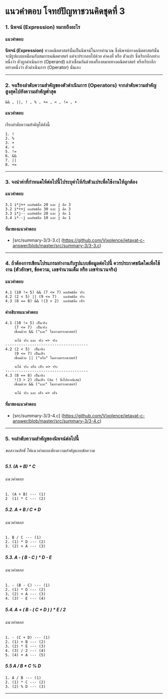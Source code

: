 # แนวคำตอบ โจทย์ปัญหาชวนคิดชุดที่ 3

### 1. นิพจน์ (Expression) หมายถึงอะไร
#### แนวคำตอบ

**นิพจน์ (Expression)** ทางคณิตศาสตร์นั้นเป็นนิพจน์ในการคำนวณ ซึ่งนิพจน์ทางคณิตศาสตร์นั้นจะมีรูปแบบเหมือนกับสมการคณิตศาสตร์ แต่จะประกอบไปด้วย ค่าคงที่ หรือ ตัวแปร ซึ่งเรียกอีกอย่างหนึ่งว่า ตัวถูกดำเนินการ (Operand) แล้วเชื่อมกันด้วยเครื่องหมายทางคณิตศาสตร์ หรือเรียกอีกอย่างหนึ่งว่า ตัวดำเนินการ (Operator) นั่นเอง

---

### 2. จงเรียงลำดับความสำคัญของตัวดำเนินการ (Operators) จากลำดับความสำคัญสูงสุดไปยังความสำคัญต่ำสุด
    && , ||, ! , % , += , < , != , +

#### แนวคำตอบ

เรียงลำดับความสำคัญได้ดังนี้

    1. !
    2. %
    3. +
    4. <
    5. !=
    6. &&
    7. ||
    8. +=
    
---
### 3. จงนำค่าที่กำหนดให้ต่อไปนี้ไประบุค่าให้กับตัวแปรเพื่อใช้งานให้ถูกต้อง
#### แนวคำตอบ
    3.1 i*j++ ผลลัพธ์คือ 20 และ j คือ 3
    3.2 i*++j ผลลัพธ์คือ 30 และ j คือ 3 
    3.3 i*j-- ผลลัพธ์คือ 20 และ j คือ 1
    3.4 i*--j ผลลัพธ์คือ 10 และ j คือ 1
#### ที่มาของแนวคำตอบ
- [src/summary-3/3-3.c] (https://github.com/Vixolence/jetavat-c-answer/blob/master/src/summary-3/3-3.c)
    
---
### 4. ถ้าต้องการเขียนโปรแกรมทำงานกับรูปแบบข้อมูลต่อไปนี้ ควรประกาศชนิดใดเพื่อใช้งาน (ตัวอักษร, ข้อความ, เลขจำนวนเต็ม หรือ เลขจำนวนจริง)
#### แนวคำตอบ
    4.1 (10 != 5) && (7 <= 7) ผลลัพธ์คือ จริง
    4.2 (2 < 5) || (9 <= 7)   ผลลัพธ์คือ จริง
    4.3 (8 == 8) && !(3 > 2)  ผลลัพธ์คือ เท็จ

#### คำอธิบายแนวคำตอบ
    4.1 (10 != 5) เป็นจริง
        (7 <= 7)  เป็นจริง 
        เชื่อมด้วย && ("และ" ในทางตรรกศาสตร์)

        จะได้ จริง และ จริง => จริง
    -------------------------------------
    4.2 (2 < 5)  เป็นจริง
        (9 <= 7) เป็นเท็จ
        เชื่อมด้วย || ("หรือ" ในทางตรรกศาสตร์)

        จะได้ จริง หรือ เท็จ => จริง
    -------------------------------------
    4.3 (8 == 8) เป็นจริง
        !(3 > 2) เป็นเท็จ (ติด ! ซึ่งไปทางนิเสธ)
        เชื่อมด้วย && ("และ" ในทางตรรกศาสตร์)

        จะได้ จริง และ เท็จ => เท็จ
#### ที่มาของแนวคำตอบ
- [src/summary-3/3-4.c] (https://github.com/Vixolence/jetavat-c-answer/blob/master/src/summary-3/3-4.c)
---
### 5. จงลำดับความสำคัญของนิพจน์ต่อไปนี้

###### *ขอสงวนสิทธิ์ ให้แนวคำตอบเพียงความสำคัญแบบข้อความ* ######

##### 5.1. (A + B) * C
###### แนวคำตอบ

    1. (A + B) --- (1)
    2  (1) * C --- (2)

##### 5.2. A + B / C * D
###### แนวคำตอบ

    1. B / C --- (1)
    2. (1) * D --- (2)
    3. (2) + A --- (3)

##### 5.3. A - ( B - C ) * D - E
###### แนวคำตอบ

    1. - (B - C) --- (1)
    2. (1) * D --- (2)
    3. (2) + A --- (3)
    4. (3) - E --- (4)

##### 5.4. A + ( B - ( C + D ) ) * E / 2
###### แนวคำตอบ
    
    1. - (C + D) --- (1)
    2. (1) + B --- (2)
    3. (2) * E --- (3)
    4. (3) / 2 --- (4)
    5. (4) + A --- (5)

##### 5.5 A / B * C % D
    1. A / B --- (1)
    2. (1) * C --- (2)
    3. (2) % D --- (3)

---